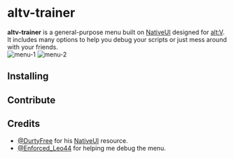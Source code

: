 # altv-trainer
**altv-trainer** is a general-purpose menu built on [NativeUI](https://github.com/DurtyFree/alt-V-NativeUI) designed for [alt:V](https://altv.mp/#/). It includes many options to help you debug your scripts or just mess around with your friends.  
![menu-1](https://media.giphy.com/media/yqExJWTkwqzFxxTc9k/giphy.gif)
![menu-2](https://media.giphy.com/media/CZwLyf7vwp7gDTwY5f/giphy.gif)

## Installing

## Contribute

## Credits
- [@DurtyFree](https://github.com/DurtyFree) for his [NativeUI](https://github.com/DurtyFree/alt-V-NativeUI) resource.  
- [@Enforced_Leo44](https://it.socialclub.rockstargames.com/member/Enforced_Leo44/) for helping me debug the menu.
